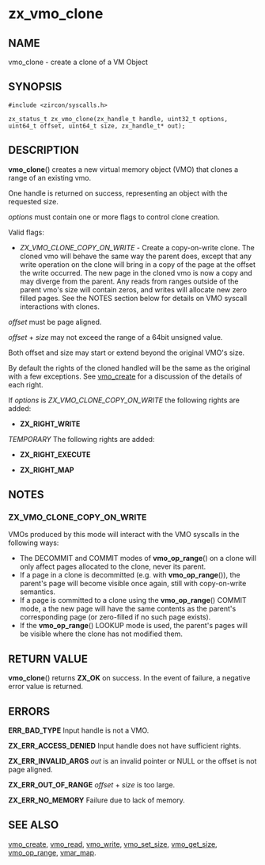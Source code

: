 # zx_vmo_clone

## NAME

vmo_clone - create a clone of a VM Object

## SYNOPSIS

```
#include <zircon/syscalls.h>

zx_status_t zx_vmo_clone(zx_handle_t handle, uint32_t options, uint64_t offset, uint64_t size, zx_handle_t* out);

```

## DESCRIPTION

**vmo_clone**() creates a new virtual memory object (VMO) that clones a range
of an existing vmo.

One handle is returned on success, representing an object with the requested
size.

*options* must contain one or more flags to control clone creation.

Valid flags:

- *ZX_VMO_CLONE_COPY_ON_WRITE* - Create a copy-on-write clone. The cloned vmo will
behave the same way the parent does, except that any write operation on the clone
will bring in a copy of the page at the offset the write occurred. The new page in
the cloned vmo is now a copy and may diverge from the parent. Any reads from
ranges outside of the parent vmo's size will contain zeros, and writes will
allocate new zero filled pages.  See the NOTES section below for details on
VMO syscall interactions with clones.

*offset* must be page aligned.

*offset* + *size* may not exceed the range of a 64bit unsigned value.

Both offset and size may start or extend beyond the original VMO's size.

By default the rights of the cloned handled will be the same as the
original with a few exceptions. See [vmo_create](vmo_create.md) for a
discussion of the details of each right.

If *options* is *ZX_VMO_CLONE_COPY_ON_WRITE* the following rights are added:

- **ZX_RIGHT_WRITE**

*TEMPORARY* The following rights are added:

- **ZX_RIGHT_EXECUTE**

- **ZX_RIGHT_MAP**

## NOTES

### ZX_VMO_CLONE_COPY_ON_WRITE

VMOs produced by this mode will interact with the VMO syscalls in the following
ways:

- The DECOMMIT and COMMIT modes of **vmo_op_range**() on a clone will only affect pages
  allocated to the clone, never its parent.
- If a page in a clone is decommitted (e.g. with **vmo_op_range**()), the parent's page will
  become visible once again, still with copy-on-write semantics.
- If a page is committed to a clone using the **vmo_op_range**() COMMIT mode, a
  the new page will have the same contents as the parent's corresponding page
  (or zero-filled if no such page exists).
- If the **vmo_op_range**() LOOKUP mode is used, the parent's pages will be visible
  where the clone has not modified them.

## RETURN VALUE

**vmo_clone**() returns **ZX_OK** on success. In the event
of failure, a negative error value is returned.

## ERRORS

**ERR_BAD_TYPE**  Input handle is not a VMO.

**ZX_ERR_ACCESS_DENIED**  Input handle does not have sufficient rights.

**ZX_ERR_INVALID_ARGS**  *out* is an invalid pointer or NULL
or the offset is not page aligned.

**ZX_ERR_OUT_OF_RANGE**  *offset* + *size* is too large.

**ZX_ERR_NO_MEMORY**  Failure due to lack of memory.

## SEE ALSO

[vmo_create](vmo_create.md),
[vmo_read](vmo_read.md),
[vmo_write](vmo_write.md),
[vmo_set_size](vmo_set_size.md),
[vmo_get_size](vmo_get_size.md),
[vmo_op_range](vmo_op_range.md),
[vmar_map](vmar_map.md).
